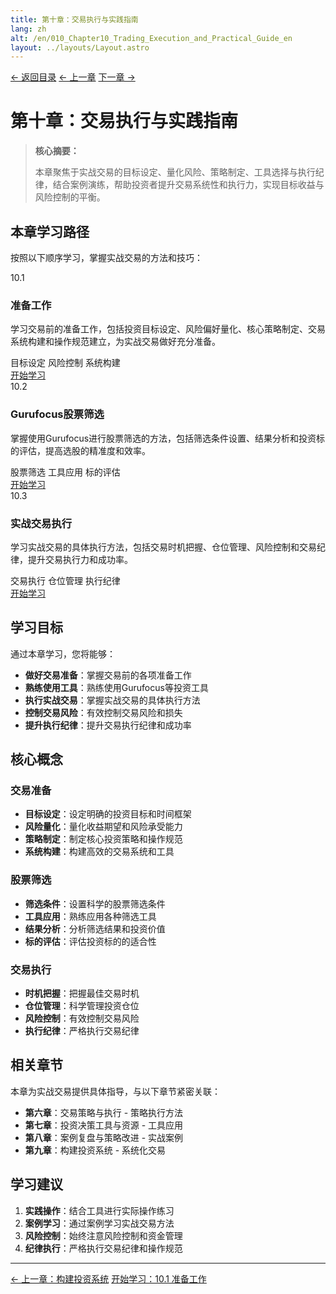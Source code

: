 ```yaml
---
title: 第十章：交易执行与实践指南
lang: zh
alt: /en/010_Chapter10_Trading_Execution_and_Practical_Guide_en
layout: ../layouts/Layout.astro
---
```


<div class="top-nav">
  <a href="/">← 返回目录</a>
  <a href="/009_Chapter9_Building_an_Investment_System_CN">← 上一章</a>
  <a href="/011_Appendix_CN">下一章 →</a>
</div>

# 第十章：交易执行与实践指南

> **核心摘要：**
> 
> 本章聚焦于实战交易的目标设定、量化风险、策略制定、工具选择与执行纪律，结合案例演练，帮助投资者提升交易系统性和执行力，实现目标收益与风险控制的平衡。

## 本章学习路径

按照以下顺序学习，掌握实战交易的方法和技巧：

<div class="chapters-grid">
  <div class="chapter-card">
    <div class="chapter-header">
      <span class="chapter-number">10.1</span>
      <h3>准备工作</h3>
    </div>
    <p>学习交易前的准备工作，包括投资目标设定、风险偏好量化、核心策略制定、交易系统构建和操作规范建立，为实战交易做好充分准备。</p>
    <div class="chapter-features">
      <span class="feature-tag">目标设定</span>
      <span class="feature-tag">风险控制</span>
      <span class="feature-tag">系统构建</span>
    </div>
    <a href="/010_Chapter10/10.1_Preparation_CN" class="chapter-link">开始学习</a>
  </div>

  <div class="chapter-card">
    <div class="chapter-header">
      <span class="chapter-number">10.2</span>
      <h3>Gurufocus股票筛选</h3>
    </div>
    <p>掌握使用Gurufocus进行股票筛选的方法，包括筛选条件设置、结果分析和投资标的评估，提高选股的精准度和效率。</p>
    <div class="chapter-features">
      <span class="feature-tag">股票筛选</span>
      <span class="feature-tag">工具应用</span>
      <span class="feature-tag">标的评估</span>
    </div>
    <a href="/010_Chapter10/10.2_Gurufocus_Screening_CN" class="chapter-link">开始学习</a>
  </div>

  <div class="chapter-card">
    <div class="chapter-header">
      <span class="chapter-number">10.3</span>
      <h3>实战交易执行</h3>
    </div>
    <p>学习实战交易的具体执行方法，包括交易时机把握、仓位管理、风险控制和交易纪律，提升交易执行力和成功率。</p>
    <div class="chapter-features">
      <span class="feature-tag">交易执行</span>
      <span class="feature-tag">仓位管理</span>
      <span class="feature-tag">执行纪律</span>
    </div>
    <a href="/010_Chapter10/10.3_Trading_Execution_CN" class="chapter-link">开始学习</a>
  </div>
</div>

## 学习目标

通过本章学习，您将能够：

- **做好交易准备**：掌握交易前的各项准备工作
- **熟练使用工具**：熟练使用Gurufocus等投资工具
- **执行实战交易**：掌握实战交易的具体执行方法
- **控制交易风险**：有效控制交易风险和损失
- **提升执行纪律**：提升交易执行纪律和成功率

## 核心概念

### 交易准备
- **目标设定**：设定明确的投资目标和时间框架
- **风险量化**：量化收益期望和风险承受能力
- **策略制定**：制定核心投资策略和操作规范
- **系统构建**：构建高效的交易系统和工具

### 股票筛选
- **筛选条件**：设置科学的股票筛选条件
- **工具应用**：熟练应用各种筛选工具
- **结果分析**：分析筛选结果和投资价值
- **标的评估**：评估投资标的的适合性

### 交易执行
- **时机把握**：把握最佳交易时机
- **仓位管理**：科学管理投资仓位
- **风险控制**：有效控制交易风险
- **执行纪律**：严格执行交易纪律

## 相关章节

本章为实战交易提供具体指导，与以下章节紧密关联：

- **第六章**：交易策略与执行 - 策略执行方法
- **第七章**：投资决策工具与资源 - 工具应用
- **第八章**：案例复盘与策略改进 - 实战案例
- **第九章**：构建投资系统 - 系统化交易

## 学习建议

1. **实践操作**：结合工具进行实际操作练习
2. **案例学习**：通过案例学习实战交易方法
3. **风险控制**：始终注意风险控制和资金管理
4. **纪律执行**：严格执行交易纪律和操作规范

---

<div class="bottom-nav">
  <a href="/009_Chapter9_Building_an_Investment_System_CN">← 上一章：构建投资系统</a>
  <a href="/010_Chapter10/10.1_Preparation_CN">开始学习：10.1 准备工作</a>
</div> 